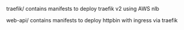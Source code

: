 traefik/ contains manifests to deploy traefik v2 using AWS nlb

web-api/ contains manifests to deploy httpbin with ingress via traefik 
